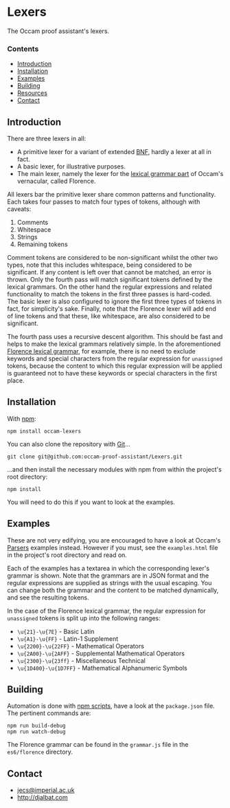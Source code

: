 # Lexers

The Occam proof assistant's lexers.

### Contents

- [Introduction](#introduction)
- [Installation](#installation)
- [Examples](#examples)
- [Building](#building)
- [Resources](#resources)
- [Contact](#contact)

## Introduction

There are three lexers in all:

* A primitive lexer for a variant of extended [BNF](https://en.wikipedia.org/wiki/Backus%E2%80%93Naur_form), hardly a lexer at all in fact.
* A basic lexer, for illustrative purposes.
* The main lexer, namely the lexer for the [lexical grammar part](https://raw.githubusercontent.com/occam-proof-assistant/Lexers/master/es6/florence/grammar.js) of Occam's vernacular, called Florence.

All lexers bar the primitive lexer share common patterns and functionality. Each takes four passes to match four types of tokens, although with caveats:

1. Comments
2. Whitespace
3. Strings
4. Remaining tokens

Comment tokens are considered to be non-significant whilst the other two types, note that this includes whitespace, being considered to be significant. If any content is left over that cannot be matched, an error is thrown. Only the fourth pass will match significant tokens defined by the lexical grammars. On the other hand the regular expressions and related functionality to match the tokens in the first three passes is hard-coded. The basic lexer is also configured to ignore the first three types of tokens in fact, for simplicity's sake. Finally, note that the Florence lexer will add end of line tokens and that these, like whitespace, are also considered to be significant.

The fourth pass uses a recursive descent algorithm. This should be fast and helps to make the lexical grammars relatively simple. In the aforementioned [Florence lexical grammar](https://raw.githubusercontent.com/occam-proof-assistant/Lexers/master/es6/florence/grammar.js), for example, there is no need to exclude keywords and special characters from the regular expression for `unassigned` tokens, because the content to which this regular expression will be applied is guaranteed not to have these keywords or special characters in the first place.

## Installation

With [npm](https://www.npmjs.com/):

    npm install occam-lexers

You can also clone the repository with [Git](https://git-scm.com/)...

    git clone git@github.com:occam-proof-assistant/Lexers.git

...and then install the necessary modules with npm from within the project's root directory:

    npm install

You will need to do this if you want to look at the examples.

## Examples

These are not very edifying, you are encouraged to have a look at Occam's [Parsers](https://github.com/occam-proof-assistant/Parsers) examples instead. However if you must, see the `examples.html` file in the project's root directory and read on.

Each of the examples has a textarea in which the corresponding lexer's grammar is shown. Note that the grammars are in JSON format and the regular expressions are supplied as strings with the usual escaping. You can change both the grammar and the content to be matched dynamically, and see the resulting tokens.

In the case of the Florence lexical grammar, the regular expression for `unassigned` tokens is split up into the following ranges:

* `\u{21}-\u{7E}` - Basic Latin
* `\u{A1}-\u{FF}` - Latin-1 Supplement
* `\u{2200}-\u{22FF}` - Mathematical Operators
* `\u{2A00}-\u{2AFF}` - Supplemental Mathematical Operators
* `\u{2300}-\u{23ff}` - Miscellaneous Technical
* `\u{1D400}-\u{1D7FF}` - Mathematical Alphanumeric Symbols

## Building

Automation is done with [npm scripts](https://docs.npmjs.com/misc/scripts), have a look at the `package.json` file. The pertinent commands are:

    npm run build-debug
    npm run watch-debug

The Florence grammar can be found in the `grammar.js` file in the `es6/florence` directory.

## Contact

* jecs@imperial.ac.uk
* http://djalbat.com
